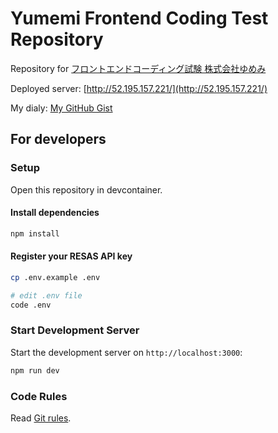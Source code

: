 # Yumemi Frontend Coding Test Repository

Repository for [フロントエンドコーディング試験 株式会社ゆめみ](https://yumemi.notion.site/0e9ef27b55704d7882aab55cc86c999d)

Deployed server: [http://52.195.157.221/](http://52.195.157.221/)

My dialy: [My GitHub Gist](https://gist.github.com/ak1-foo/7c6b338dfa867d9ed679398ecd00be41)

## For developers

### Setup

Open this repository in devcontainer.

#### Install dependencies

```bash
npm install
```

#### Register your RESAS API key

```bash
cp .env.example .env

# edit .env file
code .env
```

### Start Development Server

Start the development server on `http://localhost:3000`:

```bash
npm run dev
```

### Code Rules

Read [Git rules](docs/git-rules.md).
